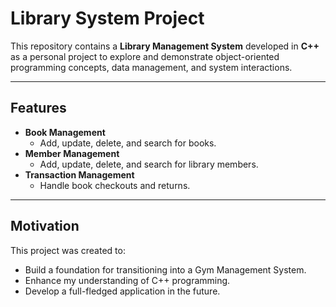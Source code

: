 # Library System Project

This repository contains a **Library Management System** developed in **C++** as a personal project to explore and demonstrate object-oriented programming concepts, data management, and system interactions.

---

## Features

- **Book Management**
  - Add, update, delete, and search for books.
- **Member Management**
  - Add, update, delete, and search for library members.
- **Transaction Management**
  - Handle book checkouts and returns.

---

## Motivation

This project was created to:
- Build a foundation for transitioning into a Gym Management System.
- Enhance my understanding of C++ programming.
- Develop a full-fledged application in the future.
